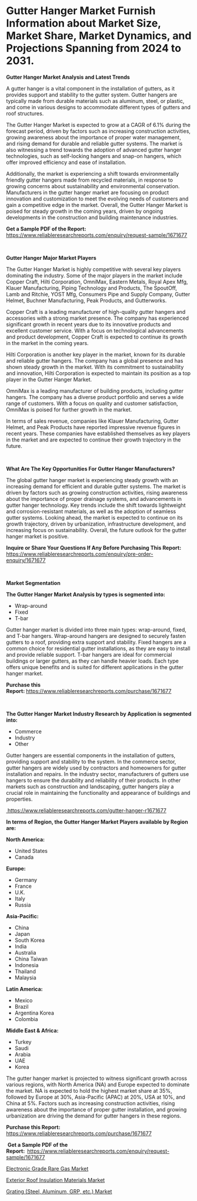 <p><h1>Gutter Hanger Market Furnish Information about Market Size, Market Share, Market Dynamics, and Projections Spanning from 2024 to 2031.</h1></p><p><strong>Gutter Hanger Market Analysis and Latest Trends</strong></p>
<p><p>A gutter hanger is a vital component in the installation of gutters, as it provides support and stability to the gutter system. Gutter hangers are typically made from durable materials such as aluminum, steel, or plastic, and come in various designs to accommodate different types of gutters and roof structures.</p><p>The Gutter Hanger Market is expected to grow at a CAGR of 6.1% during the forecast period, driven by factors such as increasing construction activities, growing awareness about the importance of proper water management, and rising demand for durable and reliable gutter systems. The market is also witnessing a trend towards the adoption of advanced gutter hanger technologies, such as self-locking hangers and snap-on hangers, which offer improved efficiency and ease of installation.</p><p>Additionally, the market is experiencing a shift towards environmentally friendly gutter hangers made from recycled materials, in response to growing concerns about sustainability and environmental conservation. Manufacturers in the gutter hanger market are focusing on product innovation and customization to meet the evolving needs of customers and gain a competitive edge in the market. Overall, the Gutter Hanger Market is poised for steady growth in the coming years, driven by ongoing developments in the construction and building maintenance industries.</p></p>
<p><strong>Get a Sample PDF of the Report:&nbsp;</strong> <a href="https://www.reliableresearchreports.com/enquiry/request-sample/1671677">https://www.reliableresearchreports.com/enquiry/request-sample/1671677</a></p>
<p>&nbsp;</p>
<p><strong>Gutter Hanger Major Market Players</strong></p>
<p><p>The Gutter Hanger Market is highly competitive with several key players dominating the industry. Some of the major players in the market include Copper Craft, Hilti Corporation, OmniMax, Eastern Metals, Royal Apex Mfg, Klauer Manufacturing, Piping Technology and Products, The SpoutOff, Lamb and Ritchie, YOST Mfg, Consumers Pipe and Supply Company, Gutter Helmet, Buchner Manufacturing, Peak Products, and Gutterworks.</p><p>Copper Craft is a leading manufacturer of high-quality gutter hangers and accessories with a strong market presence. The company has experienced significant growth in recent years due to its innovative products and excellent customer service. With a focus on technological advancements and product development, Copper Craft is expected to continue its growth in the market in the coming years.</p><p>Hilti Corporation is another key player in the market, known for its durable and reliable gutter hangers. The company has a global presence and has shown steady growth in the market. With its commitment to sustainability and innovation, Hilti Corporation is expected to maintain its position as a top player in the Gutter Hanger Market.</p><p>OmniMax is a leading manufacturer of building products, including gutter hangers. The company has a diverse product portfolio and serves a wide range of customers. With a focus on quality and customer satisfaction, OmniMax is poised for further growth in the market.</p><p>In terms of sales revenue, companies like Klauer Manufacturing, Gutter Helmet, and Peak Products have reported impressive revenue figures in recent years. These companies have established themselves as key players in the market and are expected to continue their growth trajectory in the future.</p></p>
<p>&nbsp;</p>
<p><strong>What Are The Key Opportunities For Gutter Hanger Manufacturers?</strong></p>
<p><p>The global gutter hanger market is experiencing steady growth with an increasing demand for efficient and durable gutter systems. The market is driven by factors such as growing construction activities, rising awareness about the importance of proper drainage systems, and advancements in gutter hanger technology. Key trends include the shift towards lightweight and corrosion-resistant materials, as well as the adoption of seamless gutter systems. Looking ahead, the market is expected to continue on its growth trajectory, driven by urbanization, infrastructure development, and increasing focus on sustainability. Overall, the future outlook for the gutter hanger market is positive.</p></p>
<p><strong>Inquire or Share Your Questions If Any Before Purchasing This Report:</strong> <a href="https://www.reliableresearchreports.com/enquiry/pre-order-enquiry/1671677">https://www.reliableresearchreports.com/enquiry/pre-order-enquiry/1671677</a></p>
<p>&nbsp;</p>
<p><strong>Market Segmentation</strong></p>
<p><strong>The Gutter Hanger Market Analysis by types is segmented into:</strong></p>
<p><ul><li>Wrap-around</li><li>Fixed</li><li>T-bar</li></ul></p>
<p><p>Gutter hanger market is divided into three main types: wrap-around, fixed, and T-bar hangers. Wrap-around hangers are designed to securely fasten gutters to a roof, providing extra support and stability. Fixed hangers are a common choice for residential gutter installations, as they are easy to install and provide reliable support. T-bar hangers are ideal for commercial buildings or larger gutters, as they can handle heavier loads. Each type offers unique benefits and is suited for different applications in the gutter hanger market.</p></p>
<p><strong>Purchase this Report:&nbsp;</strong><a href="https://www.reliableresearchreports.com/purchase/1671677">https://www.reliableresearchreports.com/purchase/1671677</a></p>
<p>&nbsp;</p>
<p><strong>The Gutter Hanger Market Industry Research by Application is segmented into:</strong></p>
<p><ul><li>Commerce</li><li>Industry</li><li>Other</li></ul></p>
<p><p>Gutter hangers are essential components in the installation of gutters, providing support and stability to the system. In the commerce sector, gutter hangers are widely used by contractors and homeowners for gutter installation and repairs. In the industry sector, manufacturers of gutters use hangers to ensure the durability and reliability of their products. In other markets such as construction and landscaping, gutter hangers play a crucial role in maintaining the functionality and appearance of buildings and properties.</p></p>
<p><a href="https://www.reliableresearchreports.com/gutter-hanger-r1671677">&nbsp;https://www.reliableresearchreports.com/gutter-hanger-r1671677</a></p>
<p><strong>In terms of Region, the Gutter Hanger Market Players available by Region are:</strong></p>
<p>
    <p> <strong> North America: </strong>
        <ul>
            <li>United States</li>
            <li>Canada</li>
        </ul>
        </p> 
    <p> <strong> Europe: </strong>
        <ul>
            <li>Germany</li>
            <li>France</li>
            <li>U.K.</li>
            <li>Italy</li>
            <li>Russia</li>
        </ul>
        </p> 
    <p> <strong> Asia-Pacific: </strong>
        <ul>
            <li>China</li>
            <li>Japan</li>
            <li>South Korea</li>
            <li>India</li>
            <li>Australia</li>
            <li>China Taiwan</li>
            <li>Indonesia</li>
            <li>Thailand</li>
            <li>Malaysia</li>
        </ul>
        </p> 
    <p> <strong> Latin America: </strong>
        <ul>
            <li>Mexico</li>
            <li>Brazil</li>
            <li>Argentina Korea</li>
            <li>Colombia</li>
        </ul>
        </p> 
    <p> <strong> Middle East & Africa: </strong>
        <ul>
            <li>Turkey</li>
            <li>Saudi</li>
            <li>Arabia</li>
            <li>UAE</li>
            <li>Korea</li>
        </ul>
    </p>
    </p>
<p><p>The gutter hanger market is projected to witness significant growth across various regions, with North America (NA) and Europe expected to dominate the market. NA is expected to hold the highest market share at 35%, followed by Europe at 30%, Asia-Pacific (APAC) at 20%, USA at 10%, and China at 5%. Factors such as increasing construction activities, rising awareness about the importance of proper gutter installation, and growing urbanization are driving the demand for gutter hangers in these regions.</p></p>
<p><strong>Purchase this Report: </strong><a href="https://www.reliableresearchreports.com/purchase/1671677">https://www.reliableresearchreports.com/purchase/1671677</a></p>
<p>&nbsp;<strong>Get a Sample PDF of the Report:&nbsp;&nbsp;</strong><a href="https://www.reliableresearchreports.com/enquiry/request-sample/1671677">https://www.reliableresearchreports.com/enquiry/request-sample/1671677</a></p>
<p><strong></strong></p>
<p><p><a href="https://www.linkedin.com/pulse/electronic-grade-rare-gas-market-size-focuses-dynamics-in-depth-ainjf?trackingId=PW%2FCQKe%2B84a0gW9o6ldd8g%3D%3D">Electronic Grade Rare Gas Market</a></p><p><a href="https://www.linkedin.com/pulse/exterior-roof-insulation-materials-market-furnish-information-diiuf?trackingId=JKKms9KXV01vaxf5L0Vygw%3D%3D">Exterior  Roof Insulation Materials Market</a></p><p><a href="https://www.linkedin.com/pulse/grating-steel-aluminum-grp-etc-market-size-share-amp-trends-analysis-8j75f?trackingId=hvFcHMZADF9zGZDEP6dQgA%3D%3D">Grating (Steel, Aluminum, GRP, etc.) Market</a></p></p>